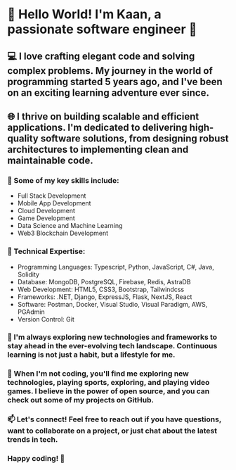 
# 👋 Hello World! I'm Kaan, a passionate software engineer 🚀

## 💻 I love crafting elegant code and solving complex problems. My journey in the world of programming started 5 years ago, and I've been on an exciting learning adventure ever since.

## 🌐 I thrive on building scalable and efficient applications. I'm dedicated to delivering high-quality software solutions, from designing robust architectures to implementing clean and maintainable code.

### 🚀 Some of my key skills include:
   - Full Stack Development
   - Mobile App Development
   - Cloud Development
   - Game Development
   - Data Science and Machine Learning
   - Web3 Blockchain Development

### 🔧 Technical Expertise:
- Programming Languages: Typescript, Python, JavaScript, C#, Java, Solidity
- Database: MongoDB, PostgreSQL, Firebase, Redis, AstraDB
- Web Development: HTML5, CSS3, Bootstrap, Tailwindcss
- Frameworks: .NET, Django, ExpressJS, Flask, NextJS, React
- Software: Postman, Docker, Visual Studio, Visual Paradigm, AWS, PGAdmin
- Version Control: Git

### 🌈 I'm always exploring new technologies and frameworks to stay ahead in the ever-evolving tech landscape. Continuous learning is not just a habit, but a lifestyle for me.

### 🔧 When I'm not coding, you'll find me exploring new technologies, playing sports, exploring, and playing video games. I believe in the power of open source, and you can check out some of my projects on GitHub.

### 📫 Let's connect! Feel free to reach out if you have questions, want to collaborate on a project, or just chat about the latest trends in tech.

### Happy coding! 🚀
